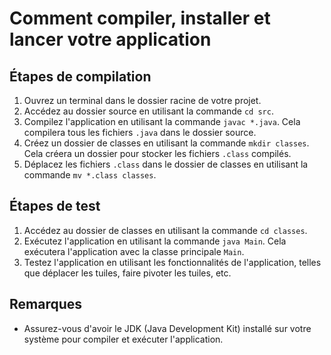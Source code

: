 # Comment compiler, installer et lancer votre application

## Étapes de compilation

1. Ouvrez un terminal dans le dossier racine de votre projet.
2. Accédez au dossier source en utilisant la commande `cd src`.
3. Compilez l'application en utilisant la commande `javac *.java`. Cela compilera tous les fichiers `.java` dans le dossier source.
4. Créez un dossier de classes en utilisant la commande `mkdir classes`. Cela créera un dossier pour stocker les fichiers `.class` compilés.
5. Déplacez les fichiers `.class` dans le dossier de classes en utilisant la commande `mv *.class classes`.

## Étapes de test

1. Accédez au dossier de classes en utilisant la commande `cd classes`.
2. Exécutez l'application en utilisant la commande `java Main`. Cela exécutera l'application avec la classe principale `Main`.
3. Testez l'application en utilisant les fonctionnalités de l'application, telles que déplacer les tuiles, faire pivoter les tuiles, etc.

## Remarques

* Assurez-vous d'avoir le JDK (Java Development Kit) installé sur votre système pour compiler et exécuter l'application.
